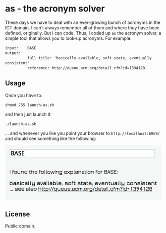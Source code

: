 # as - the acronym solver
These days we have to deal with an ever-growing bunch of acronyms in the ICT domain. I can't always remember all of them and where they have been defined, originally. But I can code. Thus, I coded up `as` the acronym solver, a simple tool that allows you to look-up acronyms. For example:

	input:    BASE
	output:
	          full title: 'basically available, soft state, eventually consistent'
	          reference: http://queue.acm.org/detail.cfm?id=1394128
	
## Usage

Once you have to:

	chmod 755 launch-as.sh
	
and then just launch it:

	./launch-as.sh
	
... and whenever you like you point your browser to `http://localhost:6969/` and should see something like the following:

![Screen-shot of the as](https://github.com/mhausenblas/as/raw/master/doc/as-screenshot.png "Screen-shot of the as")


## License
Public domain.